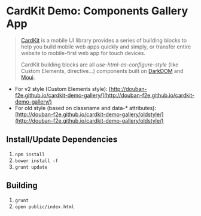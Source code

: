 <!---
layout: intro
title: CardKit
-->


# CardKit Demo: Components Gallery App

> [CardKit](https://github.com/douban-f2e/CardKit) is a mobile UI library provides a series of building blocks to help you build mobile web apps quickly and simply, or transfer entire website to mobile-first web app for touch devices. 
>
> CardKit building blocks are all _use-html-as-configure-style_ (like Custom Elements, directive...) components built on [DarkDOM](https://github.com/dexteryy/DarkDOM) and [Moui](https://github.com/dexteryy/moui).

* For v2 style (Custom Elements style): [http://douban-f2e.github.io/cardkit-demo-gallery/](http://douban-f2e.github.io/cardkit-demo-gallery/)
* For old style (based on classname and data-\* attributes): [http://douban-f2e.github.io/cardkit-demo-gallery/oldstyle/](http://douban-f2e.github.io/cardkit-demo-gallery/oldstyle/)

## Install/Update Dependencies

1. `npm install`
2. `bower install -f`
3. `grunt update`

## Building

1. `grunt`
2. `open public/index.html`

